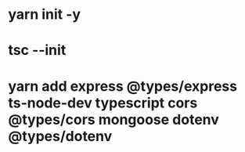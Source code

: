 #   yarn init -y
#   tsc --init
#   yarn add express @types/express ts-node-dev typescript cors @types/cors mongoose dotenv @types/dotenv